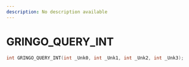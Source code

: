 ```yaml
---
description: No description available 
---
```


# GRINGO_QUERY_INT

```cpp
int GRINGO_QUERY_INT(int _Unk0, int _Unk1, int _Unk2, int _Unk3);
```